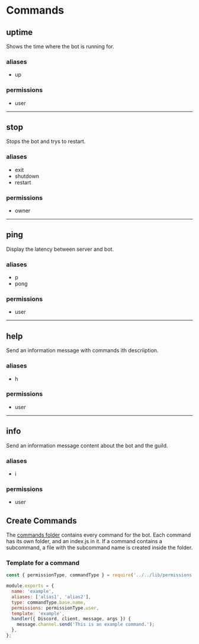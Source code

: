 # Commands

## uptime
Shows the time where the bot is running for.
### aliases
 - up
### permissions
 - user

---
## stop
Stops the bot and trys to restart.
### aliases
 - exit
 - shutdown
 - restart
### permissions
 - owner

 ---
## ping
Display the latency between server and bot.
### aliases
 - p
 - pong
### permissions
 - user

 ---
## help
Send an information message with commands ith descriiption.
### aliases
 - h
### permissions
 - user

 ---
## info
Send an information message content about the bot and the guild.
### aliases
 - i
### permissions
 - user

## Create Commands

The [commands folder](https://github.com/PopperDevs/PopperBot/tree/master/commands) contains every command for the bot. Each command has its own folder, and an index.js in it. If a command contains a subcommand, a file with the subcommand name is created inside the folder.

### Template for a command

```javascript
const { permissionType, commandType } = require('../../lib/permissions');

module.exports = {
  name: 'example',
  aliases: ['alias1', 'alias2'],
  type: commandType.base.name,
  permissions: permissionType.user,
  template: 'example',
  handler({ Discord, client, message, args }) {
    message.channel.send('This is an example command.');
  },
};
```